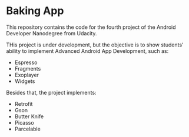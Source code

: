 # Baking App

This repository contains the code for the fourth project of the Android Developer Nanodegree from Udacity.

THis project is under development, but the objective is to show students' ability to implement Advanced Android App Development, such as:
- Espresso
- Fragments
- Exoplayer
- Widgets

Besides that, the project implements:
- Retrofit
- Gson
- Butter Knife
- Picasso
- Parcelable
